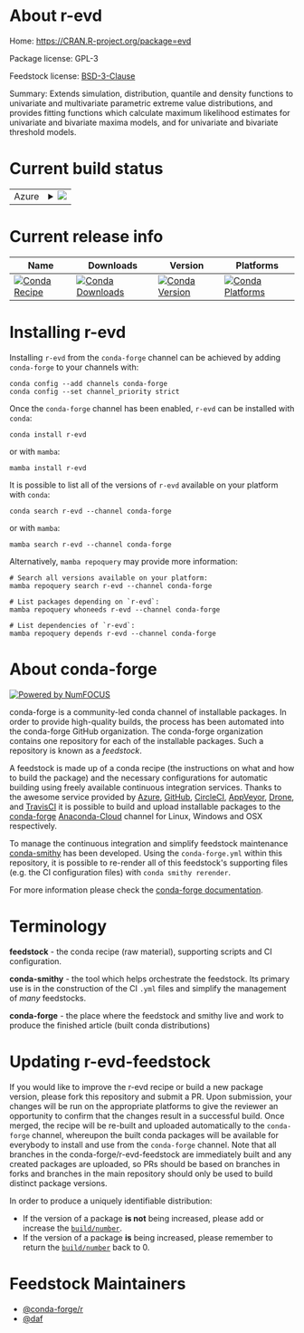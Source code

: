 About r-evd
===========

Home: https://CRAN.R-project.org/package=evd

Package license: GPL-3

Feedstock license: [BSD-3-Clause](https://github.com/conda-forge/r-evd-feedstock/blob/main/LICENSE.txt)

Summary: Extends simulation, distribution, quantile and density functions to univariate and multivariate parametric extreme value distributions, and provides fitting functions which calculate maximum likelihood estimates for univariate and bivariate maxima models, and for univariate and bivariate threshold models.

Current build status
====================


<table>
    
  <tr>
    <td>Azure</td>
    <td>
      <details>
        <summary>
          <a href="https://dev.azure.com/conda-forge/feedstock-builds/_build/latest?definitionId=1117&branchName=main">
            <img src="https://dev.azure.com/conda-forge/feedstock-builds/_apis/build/status/r-evd-feedstock?branchName=main">
          </a>
        </summary>
        <table>
          <thead><tr><th>Variant</th><th>Status</th></tr></thead>
          <tbody><tr>
              <td>linux_64_r_base4.0</td>
              <td>
                <a href="https://dev.azure.com/conda-forge/feedstock-builds/_build/latest?definitionId=1117&branchName=main">
                  <img src="https://dev.azure.com/conda-forge/feedstock-builds/_apis/build/status/r-evd-feedstock?branchName=main&jobName=linux&configuration=linux_64_r_base4.0" alt="variant">
                </a>
              </td>
            </tr><tr>
              <td>linux_64_r_base4.1</td>
              <td>
                <a href="https://dev.azure.com/conda-forge/feedstock-builds/_build/latest?definitionId=1117&branchName=main">
                  <img src="https://dev.azure.com/conda-forge/feedstock-builds/_apis/build/status/r-evd-feedstock?branchName=main&jobName=linux&configuration=linux_64_r_base4.1" alt="variant">
                </a>
              </td>
            </tr><tr>
              <td>osx_64_r_base4.0</td>
              <td>
                <a href="https://dev.azure.com/conda-forge/feedstock-builds/_build/latest?definitionId=1117&branchName=main">
                  <img src="https://dev.azure.com/conda-forge/feedstock-builds/_apis/build/status/r-evd-feedstock?branchName=main&jobName=osx&configuration=osx_64_r_base4.0" alt="variant">
                </a>
              </td>
            </tr><tr>
              <td>osx_64_r_base4.1</td>
              <td>
                <a href="https://dev.azure.com/conda-forge/feedstock-builds/_build/latest?definitionId=1117&branchName=main">
                  <img src="https://dev.azure.com/conda-forge/feedstock-builds/_apis/build/status/r-evd-feedstock?branchName=main&jobName=osx&configuration=osx_64_r_base4.1" alt="variant">
                </a>
              </td>
            </tr><tr>
              <td>win_64_r_base4.0</td>
              <td>
                <a href="https://dev.azure.com/conda-forge/feedstock-builds/_build/latest?definitionId=1117&branchName=main">
                  <img src="https://dev.azure.com/conda-forge/feedstock-builds/_apis/build/status/r-evd-feedstock?branchName=main&jobName=win&configuration=win_64_r_base4.0" alt="variant">
                </a>
              </td>
            </tr><tr>
              <td>win_64_r_base4.1</td>
              <td>
                <a href="https://dev.azure.com/conda-forge/feedstock-builds/_build/latest?definitionId=1117&branchName=main">
                  <img src="https://dev.azure.com/conda-forge/feedstock-builds/_apis/build/status/r-evd-feedstock?branchName=main&jobName=win&configuration=win_64_r_base4.1" alt="variant">
                </a>
              </td>
            </tr>
          </tbody>
        </table>
      </details>
    </td>
  </tr>
</table>

Current release info
====================

| Name | Downloads | Version | Platforms |
| --- | --- | --- | --- |
| [![Conda Recipe](https://img.shields.io/badge/recipe-r--evd-green.svg)](https://anaconda.org/conda-forge/r-evd) | [![Conda Downloads](https://img.shields.io/conda/dn/conda-forge/r-evd.svg)](https://anaconda.org/conda-forge/r-evd) | [![Conda Version](https://img.shields.io/conda/vn/conda-forge/r-evd.svg)](https://anaconda.org/conda-forge/r-evd) | [![Conda Platforms](https://img.shields.io/conda/pn/conda-forge/r-evd.svg)](https://anaconda.org/conda-forge/r-evd) |

Installing r-evd
================

Installing `r-evd` from the `conda-forge` channel can be achieved by adding `conda-forge` to your channels with:

```
conda config --add channels conda-forge
conda config --set channel_priority strict
```

Once the `conda-forge` channel has been enabled, `r-evd` can be installed with `conda`:

```
conda install r-evd
```

or with `mamba`:

```
mamba install r-evd
```

It is possible to list all of the versions of `r-evd` available on your platform with `conda`:

```
conda search r-evd --channel conda-forge
```

or with `mamba`:

```
mamba search r-evd --channel conda-forge
```

Alternatively, `mamba repoquery` may provide more information:

```
# Search all versions available on your platform:
mamba repoquery search r-evd --channel conda-forge

# List packages depending on `r-evd`:
mamba repoquery whoneeds r-evd --channel conda-forge

# List dependencies of `r-evd`:
mamba repoquery depends r-evd --channel conda-forge
```


About conda-forge
=================

[![Powered by
NumFOCUS](https://img.shields.io/badge/powered%20by-NumFOCUS-orange.svg?style=flat&colorA=E1523D&colorB=007D8A)](https://numfocus.org)

conda-forge is a community-led conda channel of installable packages.
In order to provide high-quality builds, the process has been automated into the
conda-forge GitHub organization. The conda-forge organization contains one repository
for each of the installable packages. Such a repository is known as a *feedstock*.

A feedstock is made up of a conda recipe (the instructions on what and how to build
the package) and the necessary configurations for automatic building using freely
available continuous integration services. Thanks to the awesome service provided by
[Azure](https://azure.microsoft.com/en-us/services/devops/), [GitHub](https://github.com/),
[CircleCI](https://circleci.com/), [AppVeyor](https://www.appveyor.com/),
[Drone](https://cloud.drone.io/welcome), and [TravisCI](https://travis-ci.com/)
it is possible to build and upload installable packages to the
[conda-forge](https://anaconda.org/conda-forge) [Anaconda-Cloud](https://anaconda.org/)
channel for Linux, Windows and OSX respectively.

To manage the continuous integration and simplify feedstock maintenance
[conda-smithy](https://github.com/conda-forge/conda-smithy) has been developed.
Using the ``conda-forge.yml`` within this repository, it is possible to re-render all of
this feedstock's supporting files (e.g. the CI configuration files) with ``conda smithy rerender``.

For more information please check the [conda-forge documentation](https://conda-forge.org/docs/).

Terminology
===========

**feedstock** - the conda recipe (raw material), supporting scripts and CI configuration.

**conda-smithy** - the tool which helps orchestrate the feedstock.
                   Its primary use is in the construction of the CI ``.yml`` files
                   and simplify the management of *many* feedstocks.

**conda-forge** - the place where the feedstock and smithy live and work to
                  produce the finished article (built conda distributions)


Updating r-evd-feedstock
========================

If you would like to improve the r-evd recipe or build a new
package version, please fork this repository and submit a PR. Upon submission,
your changes will be run on the appropriate platforms to give the reviewer an
opportunity to confirm that the changes result in a successful build. Once
merged, the recipe will be re-built and uploaded automatically to the
`conda-forge` channel, whereupon the built conda packages will be available for
everybody to install and use from the `conda-forge` channel.
Note that all branches in the conda-forge/r-evd-feedstock are
immediately built and any created packages are uploaded, so PRs should be based
on branches in forks and branches in the main repository should only be used to
build distinct package versions.

In order to produce a uniquely identifiable distribution:
 * If the version of a package **is not** being increased, please add or increase
   the [``build/number``](https://docs.conda.io/projects/conda-build/en/latest/resources/define-metadata.html#build-number-and-string).
 * If the version of a package **is** being increased, please remember to return
   the [``build/number``](https://docs.conda.io/projects/conda-build/en/latest/resources/define-metadata.html#build-number-and-string)
   back to 0.

Feedstock Maintainers
=====================

* [@conda-forge/r](https://github.com/conda-forge/r/)
* [@daf](https://github.com/daf/)

